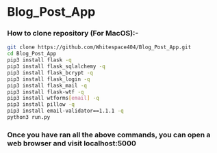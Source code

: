 # Blog_Post_App

### How to clone repository (For MacOS):-

```bash
git clone https://github.com/Whitespace404/Blog_Post_App.git
cd Blog_Post_App
pip3 install flask -q
pip3 install flask_sqlalchemy -q
pip3 install flask_bcrypt -q
pip3 install flask_login -q
pip3 install flask_mail -q
pip3 install flask-wtf -q
pip3 install wtforms[email] -q
pip3 install pillow -q
pip3 install email-validator==1.1.1 -q
python3 run.py
```

### Once you have ran all the above commands, you can open a web browser and visit localhost:5000

<!--
    Users can:

Make an Account <br>
Login <br>
Use a secure cookie to "remember them" <br>
Posts are paginated <br>
Create Posts <br>
Update Posts <br>
Read Posts <br>
Delete Posts <br>
Change their username <br>
Add a profile picture <br>
Filter posts by author <br>
Reset their password through a forgot password link sent through their Gmail  -->
